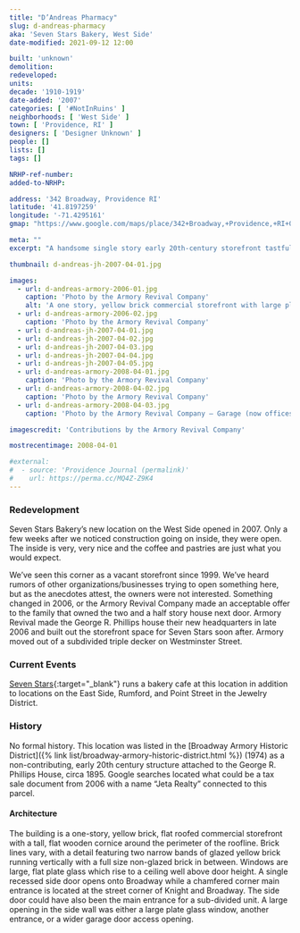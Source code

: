 ```yaml
---
title: "D’Andreas Pharmacy"
slug: d-andreas-pharmacy
aka: 'Seven Stars Bakery, West Side'
date-modified: 2021-09-12 12:00

built: 'unknown'
demolition:
redeveloped:
units:
decade: '1910-1919'
date-added: '2007'
categories: [ '#NotInRuins' ]
neighborhoods: [ 'West Side' ]
town: [ 'Providence, RI' ]
designers: [ 'Designer Unknown' ]
people: []
lists: []
tags: []

NRHP-ref-number:
added-to-NRHP:

address: '342 Broadway, Providence RI'
latitude: '41.8197259'
longitude: '-71.4295161'
gmap: "https://www.google.com/maps/place/342+Broadway,+Providence,+RI+02909/@41.8197259,-71.4295161,19z/data=!3m1!4b1!4m5!3m4!1s0x89e445759bf8a707:0xc5c106ae6acbe622!8m2!3d41.8197249!4d-71.4289689"

meta: ""
excerpt: "A handsome single story early 20th-century storefront tastfully converted to a local bakery and coffee shop"

thumbnail: d-andreas-jh-2007-04-01.jpg

images:
  - url: d-andreas-armory-2006-01.jpg
    caption: 'Photo by the Armory Revival Company'
    alt: 'A one story, yellow brick commercial storefront with large plate glass windows, an exit door on the street-facing side, and a chamfered corner main entrance at the corner of Broadway and Knight streets'
  - url: d-andreas-armory-2006-02.jpg
    caption: 'Photo by the Armory Revival Company'
  - url: d-andreas-jh-2007-04-01.jpg
  - url: d-andreas-jh-2007-04-02.jpg
  - url: d-andreas-jh-2007-04-03.jpg
  - url: d-andreas-jh-2007-04-04.jpg
  - url: d-andreas-jh-2007-04-05.jpg
  - url: d-andreas-armory-2008-04-01.jpg
    caption: 'Photo by the Armory Revival Company'
  - url: d-andreas-armory-2008-04-02.jpg
    caption: 'Photo by the Armory Revival Company'
  - url: d-andreas-armory-2008-04-03.jpg
    caption: 'Photo by the Armory Revival Company — Garage (now offices) behind D’Andreas Pharmacy was a drive through for the hearse when 334 used to be a Funeral Home. 340 and 334 had been joined together by an addition which connected the embalming room (in what had been a kitchen in 340-B) with the larger funeral home at 334. Armory Revival closed off the connection and added sprinklers and fire alarm to both buildings. (Explanation provided by Mark van Noppen)'

imagescredit: 'Contributions by the Armory Revival Company'

mostrecentimage: 2008-04-01

#external:
#  - source: 'Providence Journal (permalink)'
#    url: https://perma.cc/MQ4Z-Z9K4
---
```


### Redevelopment

Seven Stars Bakery’s new location on the West Side opened in 2007. Only a few weeks after we noticed construction going on inside, they were open. The inside is very, very nice and the coffee and pastries are just what you would expect. 

We’ve seen this corner as a vacant storefront since 1999. We’ve heard rumors of other organizations/businesses trying to open something here, but as the anecdotes attest, the owners were not interested. Something changed in 2006, or the Armory Revival Company made an acceptable offer to the family that owned the two and a half story house next door. Armory Revival made the George R. Phillips house their new headquarters in late 2006 and built out the storefront space for Seven Stars soon after. Armory moved out of a subdivided triple decker on Westminster Street. 


### Current Events

[Seven Stars](//sevenstarsbakery.com){:target="_blank"} runs a bakery cafe at this location in addition to locations on the East Side, Rumford, and Point Street in the Jewelry District. 


### History

No formal history. This location was listed in the [Broadway Armory Historic District]({% link list/broadway-armory-historic-district.html %}) (1974) as a non-contributing, early 20th century structure attached to the George R. Phillips House, circa 1895. Google searches located what could be a tax sale document from 2006 with a name “Jeta Realty” connected to this parcel. 

#### Architecture

The building is a one-story, yellow brick, flat roofed commercial storefront with a tall, flat wooden cornice around the perimeter of the roofline. Brick lines vary, with a detail featuring two narrow bands of glazed yellow brick running vertically with a full size non-glazed brick in between. Windows are large, flat plate glass which rise to a ceiling well above door height. A single recessed side door opens onto Broadway while a chamfered corner main entrance is located at the street corner of Knight and Broadway. The side door could have also been the main entrance for a sub-divided unit. A large opening in the side wall was either a large plate glass window, another entrance, or a wider garage door access opening. 
